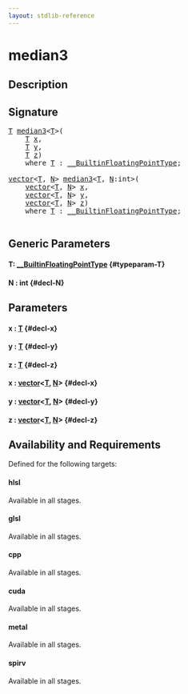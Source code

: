 ```yaml
---
layout: stdlib-reference
---
```


# median3

## Description





## Signature 

<pre>
<a href="/stdlib-reference/global-decls/median3#typeparam-T" class="code_type">T</a> <a href="/stdlib-reference/global-decls/median3">median3</a>&lt;<a href="/stdlib-reference/global-decls/median3#typeparam-T" class="code_type">T</a>&gt;(
    <a href="/stdlib-reference/global-decls/median3#typeparam-T" class="code_type">T</a> <a href="/stdlib-reference/global-decls/median3#decl-x" class="code_param">x</a>,
    <a href="/stdlib-reference/global-decls/median3#typeparam-T" class="code_type">T</a> <a href="/stdlib-reference/global-decls/median3#decl-y" class="code_param">y</a>,
    <a href="/stdlib-reference/global-decls/median3#typeparam-T" class="code_type">T</a> <a href="/stdlib-reference/global-decls/median3#decl-z" class="code_param">z</a>)
    <span class='code_keyword'>where</span> <a href="/stdlib-reference/global-decls/median3#typeparam-T" class="code_type">T</a> : <a href="/stdlib-reference/interfaces/builtinfloatingpointtype-0129hm/index" class="code_type">__BuiltinFloatingPointType</a>;

<a href="/stdlib-reference/types/vector/index" class="code_type">vector</a>&lt;<a href="/stdlib-reference/global-decls/median3#typeparam-T" class="code_type">T</a>, <a href="/stdlib-reference/global-decls/median3#decl-N" class="code_var">N</a>&gt; <a href="/stdlib-reference/global-decls/median3">median3</a>&lt;<a href="/stdlib-reference/global-decls/median3#typeparam-T" class="code_type">T</a>, <a href="/stdlib-reference/global-decls/median3#decl-N" class="code_var">N</a>:<span class="code_keyword">int</span>&gt;(
    <a href="/stdlib-reference/types/vector/index" class="code_type">vector</a>&lt;<a href="/stdlib-reference/global-decls/median3#typeparam-T" class="code_type">T</a>, <a href="/stdlib-reference/global-decls/median3#decl-N" class="code_var">N</a>&gt; <a href="/stdlib-reference/global-decls/median3#decl-x" class="code_param">x</a>,
    <a href="/stdlib-reference/types/vector/index" class="code_type">vector</a>&lt;<a href="/stdlib-reference/global-decls/median3#typeparam-T" class="code_type">T</a>, <a href="/stdlib-reference/global-decls/median3#decl-N" class="code_var">N</a>&gt; <a href="/stdlib-reference/global-decls/median3#decl-y" class="code_param">y</a>,
    <a href="/stdlib-reference/types/vector/index" class="code_type">vector</a>&lt;<a href="/stdlib-reference/global-decls/median3#typeparam-T" class="code_type">T</a>, <a href="/stdlib-reference/global-decls/median3#decl-N" class="code_var">N</a>&gt; <a href="/stdlib-reference/global-decls/median3#decl-z" class="code_param">z</a>)
    <span class='code_keyword'>where</span> <a href="/stdlib-reference/global-decls/median3#typeparam-T" class="code_type">T</a> : <a href="/stdlib-reference/interfaces/builtinfloatingpointtype-0129hm/index" class="code_type">__BuiltinFloatingPointType</a>;

</pre>

## Generic Parameters

#### T: [\_\_BuiltinFloatingPointType](/stdlib-reference/interfaces/builtinfloatingpointtype-0129hm/index) {#typeparam-T}
#### N  : int {#decl-N}

## Parameters

#### x  : [T](/stdlib-reference/global-decls/median3#typeparam-T) {#decl-x}
#### y  : [T](/stdlib-reference/global-decls/median3#typeparam-T) {#decl-y}
#### z  : [T](/stdlib-reference/global-decls/median3#typeparam-T) {#decl-z}
#### x  : [vector](/stdlib-reference/types/vector/index)\<[T](/stdlib-reference/types/vector/index#typeparam-T), [N](/stdlib-reference/types/vector/index#decl-N)\> {#decl-x}
#### y  : [vector](/stdlib-reference/types/vector/index)\<[T](/stdlib-reference/types/vector/index#typeparam-T), [N](/stdlib-reference/types/vector/index#decl-N)\> {#decl-y}
#### z  : [vector](/stdlib-reference/types/vector/index)\<[T](/stdlib-reference/types/vector/index#typeparam-T), [N](/stdlib-reference/types/vector/index#decl-N)\> {#decl-z}

## Availability and Requirements

Defined for the following targets:

#### hlsl
Available in all stages.

#### glsl
Available in all stages.

#### cpp
Available in all stages.

#### cuda
Available in all stages.

#### metal
Available in all stages.

#### spirv
Available in all stages.




